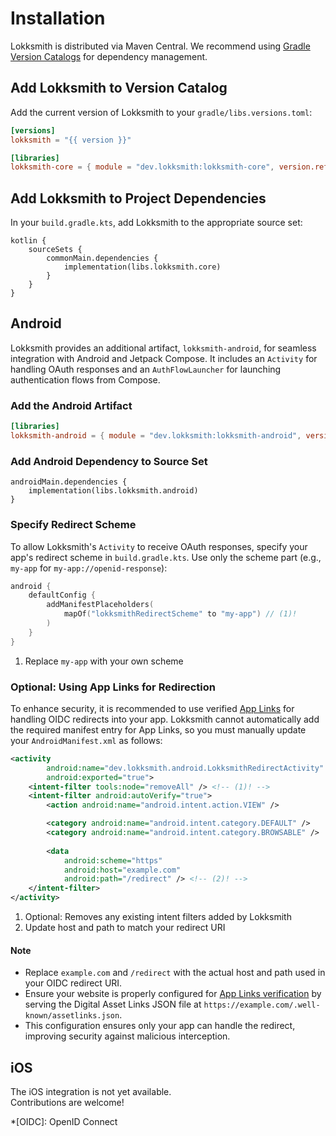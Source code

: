 # Installation

Lokksmith is distributed via Maven Central. We recommend using [Gradle Version Catalogs](https://docs.gradle.org/current/userguide/version_catalogs.html)
for dependency management.

## Add Lokksmith to Version Catalog

Add the current version of Lokksmith to your `gradle/libs.versions.toml`:

```toml title="gradle/libs.versions.toml"
[versions]
lokksmith = "{{ version }}"

[libraries]
lokksmith-core = { module = "dev.lokksmith:lokksmith-core", version.ref = "lokksmith" }
```

## Add Lokksmith to Project Dependencies

In your `build.gradle.kts`, add Lokksmith to the appropriate source set:

```title="build.gradle.kts"
kotlin {
    sourceSets {
        commonMain.dependencies {
            implementation(libs.lokksmith.core)
        }
    }
}
```

## Android

Lokksmith provides an additional artifact, `lokksmith-android`, for seamless integration with Android
and Jetpack Compose. It includes an `Activity` for handling OAuth responses and an `AuthFlowLauncher`
for launching authentication flows from Compose.

### Add the Android Artifact

```toml title="gradle/libs.versions.toml"
[libraries]
lokksmith-android = { module = "dev.lokksmith:lokksmith-android", version.ref = "lokksmith" }
```

### Add Android Dependency to Source Set

```title="build.gradle.kts"
androidMain.dependencies {
    implementation(libs.lokksmith.android)
}
```

### Specify Redirect Scheme

To allow Lokksmith's `Activity` to receive OAuth responses, specify your app's redirect scheme in
`build.gradle.kts`. Use only the scheme part (e.g., `my-app` for `my-app://openid-response`):

```kotlin title="build.gradle.kts"
android {
    defaultConfig {
        addManifestPlaceholders(
            mapOf("lokksmithRedirectScheme" to "my-app") // (1)!
        )
    }
}
```

1. Replace `my-app` with your own scheme

### Optional: Using App Links for Redirection

To enhance security, it is recommended to use verified [App Links](https://developer.android.com/training/app-links/)
for handling OIDC redirects into your app. Lokksmith cannot automatically add the required manifest
entry for App Links, so you must manually update your `AndroidManifest.xml` as follows:

```xml title="AndroidManifest.xml"
<activity
        android:name="dev.lokksmith.android.LokksmithRedirectActivity"
        android:exported="true">
    <intent-filter tools:node="removeAll" /> <!-- (1)! -->
    <intent-filter android:autoVerify="true">
        <action android:name="android.intent.action.VIEW" />

        <category android:name="android.intent.category.DEFAULT" />
        <category android:name="android.intent.category.BROWSABLE" />
        
        <data 
            android:scheme="https"
            android:host="example.com"
            android:path="/redirect" /> <!-- (2)! -->
    </intent-filter>
</activity>
```

1. Optional: Removes any existing intent filters added by Lokksmith
2. Update host and path to match your redirect URI

#### Note

- Replace `example.com` and `/redirect` with the actual host and path used in your OIDC redirect URI.
- Ensure your website is properly configured for [App Links verification](https://developer.android.com/training/app-links/verify-android-applinks)
  by serving the Digital Asset Links JSON file at `https://example.com/.well-known/assetlinks.json`.
- This configuration ensures only your app can handle the redirect, improving security against malicious interception.

## iOS

The iOS integration is not yet available.  
Contributions are welcome!

*[OIDC]: OpenID Connect
